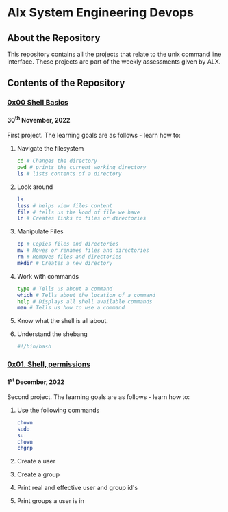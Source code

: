 # Alx System Engineering Devops

## About the Repository
This repository contains all the projects that relate to the unix command line interface. These projects are part of the weekly assessments given by ALX.

## Contents of the Repository

### [0x00 Shell Basics](./0x00-shell_basics/README.md) 

#### 30<sup>th</sup> November, 2022

First project. The learning goals are as follows - learn how to:

1. Navigate the filesystem
    
    ```bash
    cd # Changes the directory
    pwd # prints the current working directory
    ls # lists contents of a directory
    ```

2. Look around

    ```bash
    ls
    less # helps view files content
    file # tells us the kond of file we have
    ln # Creates links to files or directories
    ```

3. Manipulate Files

    ```bash
    cp # Copies files and directories
    mv # Moves or renames files and directories
    rm # Removes files and directories
    mkdir # Creates a new directory
    ```

4. Work with commands 

    ```bash
    type # Tells us about a command
    which # Tells about the location of a command
    help # Displays all shell available commands
    man # Tells us how to use a command
    ```

5. Know what the shell is all about.
6. Understand the shebang
    ```bash
    #!/bin/bash
    ```

### [0x01. Shell, permissions](./0x00-shell_basics/README.md) 

#### 1<sup>st</sup> December, 2022

Second project. The learning goals are as follows - learn how to:

1. Use the following commands
    
    ```bash
    chown
    sudo
    su
    chown
    chgrp
    ```

2. Create a user
3. Create a group
4. Print real and effective user and group id's
5. Print groups a user is in